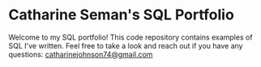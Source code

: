 # Catharine Seman's SQL Portfolio

Welcome to my SQL portfolio! This code repository contains examples of SQL I've written. Feel free to take a look and reach out if you have any questions: catharinejohnson74@gmail.com
